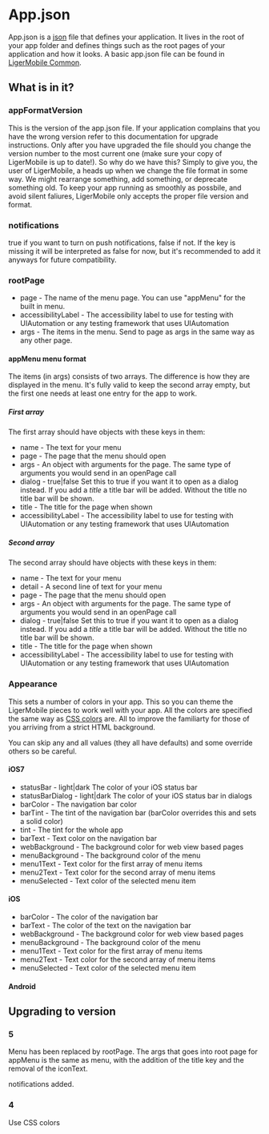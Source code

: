 # App.json

App.json is a [json](http://www.json.org) file that defines your application. It lives in the root of your app folder and defines things such as the root pages of your application and how it looks. A basic app.json file can be found in [LigerMobile Common](https://github.com/reachlocal/liger-common).

## What is in it?

### appFormatVersion

This is the version of the app.json file. If your application complains that you have the wrong version refer to this documentation for upgrade instructions. Only after you have upgraded the file should you change the version number to the most current one (make sure your copy of LigerMobile is up to date!). So why do we have this? Simply to give you, the user of LigerMobile, a heads up when we change the file format in some way. We might rearrange something, add something, or deprecate something old. To keep your app running as smoothly as possbile, and avoid silent faliures, LigerMobile only accepts the proper file version and format.

### notifications

true if you want to turn on push notifications, false if not. If the key is missing it will be interpreted as false for now, but it's recommended to add it anyways for future compatibility.

### rootPage

* page - The name of the menu page. You can use "appMenu" for the built in menu.
* accessibilityLabel - The accessibility label to use for testing with UIAutomation or any testing framework that uses UIAutomation
* args - The items in the menu. Send to page as args in the same way as any other page.

#### appMenu menu format

The items (in args) consists of two arrays. The difference is how they are displayed in the menu. It's fully valid to keep the second array empty, but the first one needs at least one entry for the app to work.

##### First array

The first array should have objects with these keys in them:

* name - The text for your menu
* page - The page that the menu should open
* args - An object with arguments for the page. The same type of arguments you would send in an openPage call
* dialog - true|false Set this to true if you want it to open as a dialog instead. If you add a _title_ a title bar will be added. Without the title no title bar will be shown.
* title - The title for the page when shown
* accessibilityLabel - The accessibility label to use for testing with UIAutomation or any testing framework that uses UIAutomation

##### Second array

The second array should have objects with these keys in them:

* name - The text for your menu
* detail - A second line of text for your menu
* page - The page that the menu should open
* args - An object with arguments for the page. The same type of arguments you would send in an openPage call
* dialog - true|false Set this to true if you want it to open as a dialog instead. If you add a _title_ a title bar will be added. Without the title no title bar will be shown.
* title - The title for the page when shown
* accessibilityLabel - The accessibility label to use for testing with UIAutomation or any testing framework that uses UIAutomation

### Appearance

This sets a number of colors in your app. This so you can theme the LigerMobile pieces to work well with your app. All the colors are specified the same way as [CSS colors](http://www.w3.org/Style/CSS/) are. All to improve the familiarty for those of you arriving from a strict HTML background.

You can skip any and all values (they all have defaults) and some override others so be careful.

#### iOS7

* statusBar - light|dark The color of your iOS status bar
* statusBarDialog - light|dark The color of your iOS status bar in dialogs
* barColor - The navigation bar color
* barTint - The tint of the navigation bar (barColor overrides this and sets a solid color)
* tint - The tint for the whole app
* barText - Text color on the navigation bar
* webBackground - The background color for web view based pages
* menuBackground - The background color of the menu
* menu1Text - Text color for the first array of menu items
* menu2Text - Text color for the second array of menu items
* menuSelected - Text color of the selected menu item

#### iOS

* barColor - The color of the navigation bar
* barText - The color of the text on the navigation bar
* webBackground - The background color for web view based pages
* menuBackground - The background color of the menu
* menu1Text - Text color for the first array of menu items
* menu2Text - Text color for the second array of menu items
* menuSelected - Text color of the selected menu item

#### Android


## Upgrading to version

### 5

Menu has been replaced by rootPage. The args that goes into root page for appMenu is the same as menu, with the addition of the title key and the removal of the iconText.

notifications added.

### 4

Use CSS colors
